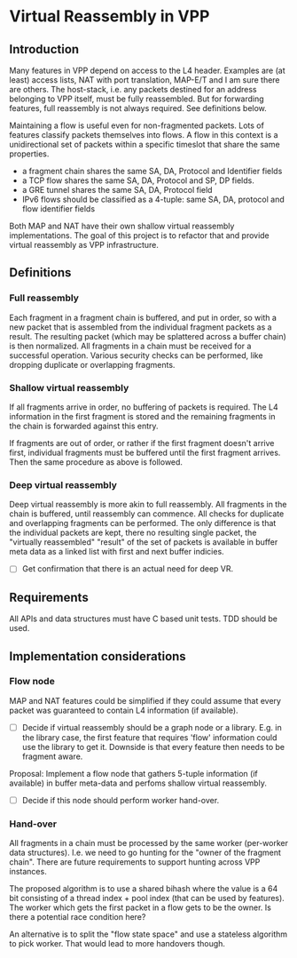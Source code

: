 # Virtual Reassembly in VPP

## Introduction

Many features in VPP depend on access to the L4 header. Examples are (at least) access lists, NAT with port translation,
MAP-E/T and I am sure there are others. The host-stack, i.e. any packets destined for an address belonging to VPP itself,
must be fully reassembled. But for forwarding features, full reassembly is not always required. See definitions below.

Maintaining a flow is useful even for non-fragmented packets. Lots of features classify packets themselves into flows.
A flow in this context is a unidirectional set of packets within a specific timeslot that share the same properties.

- a fragment chain shares the same SA, DA, Protocol and Identifier fields
- a TCP flow shares the same SA, DA, Protocol and SP, DP fields.
- a GRE tunnel shares the same SA, DA, Protocol field
- IPv6 flows should be classified as a 4-tuple: same SA, DA, protocol and flow identifier fields

Both MAP and NAT have their own shallow virtual reassembly implementations. The goal of this project is to refactor
that and provide virtual reassembly as VPP infrastructure.

## Definitions

### Full reassembly

Each fragment in a fragment chain is buffered, and put in order, so with a new packet that is assembled from the individual
fragment packets as a result. The resulting packet (which may be splattered across a buffer chain) is then normalized.
All fragments in a chain must be received for a successful operation. Various security checks can be performed, like dropping
duplicate or overlapping fragments.

### Shallow virtual reassembly

If all fragments arrive in order, no buffering of packets is required. The L4 information in the first fragment is stored
and the remaining fragments in the chain is forwarded against this entry.

If fragments are out of order, or rather if the first fragment doesn't arrive first, individual fragments must be buffered until the
first fragment arrives. Then the same procedure as above is followed.

### Deep virtual reassembly

Deep virtual reassembly is more akin to full reassembly. All fragments in the chain is buffered, until reassembly can commence. All
checks for duplicate and overlapping fragments can be performed. The only difference is that the individual packets are kept, there no
resulting single packet, the "virtually reassembled" "result" of the set of packets is available in buffer meta data as a linked list 
with first and next buffer indicies.

- [ ] Get confirmation that there is an actual need for deep VR.

## Requirements

All APIs and data structures must have C based unit tests.
TDD should be used.

## Implementation considerations

### Flow node
MAP and NAT features could be simplified if they could assume that every packet was guaranteed to contain L4 information (if available).

- [ ] Decide if virtual reassembly should be a graph node or a library. E.g. in the library case, the first feature that requires 'flow' information could use the library to get it. Downside is that every feature then needs to be fragment aware.

Proposal: Implement a flow node that gathers 5-tuple information (if available) in buffer meta-data and perfoms
shallow virtual reassembly.

- [ ] Decide if this node should perform worker hand-over.

### Hand-over

All fragments in a chain must be processed by the same worker (per-worker data structures). I.e. we need to go hunting for the "owner of the fragment chain". There are future requirements to support hunting across VPP instances.

The proposed algorithm is to use a shared bihash where the value is a 64 bit consisting of a thread index + pool index (that can be used by features). The worker which gets the first packet in a flow gets to be the owner.
Is there a potential race condition here?

An alternative is to split the "flow state space" and use a stateless algorithm to pick worker. That would lead to more handovers though.
